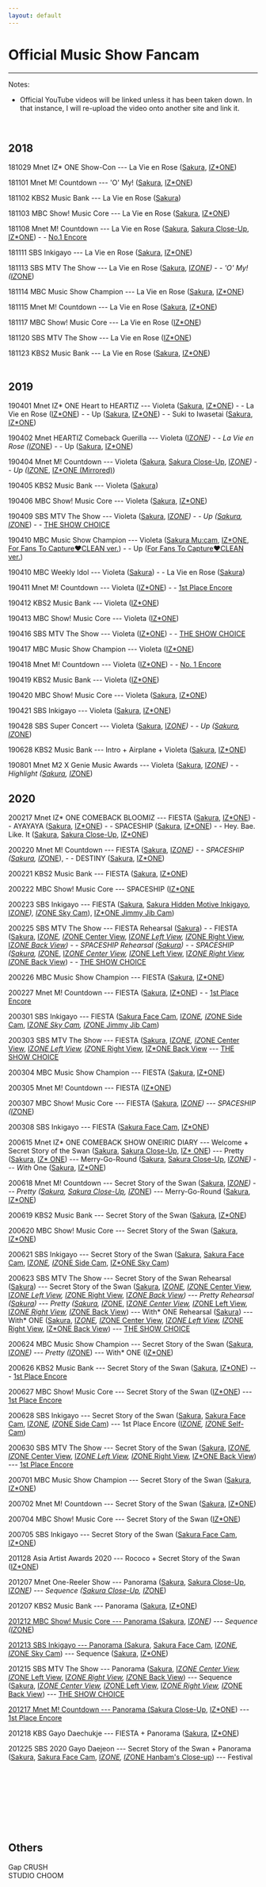 ```yaml
---
layout: default
---
```

<h1>Official Music Show Fancam</h1>
<hr>

Notes:
- Official YouTube videos will be linked unless it has been taken down. In that instance, I will re-upload the video onto another site and link it.
<br>
<h2>2018</h2>
<a href="./181029.html"></a>181029 Mnet IZ* ONE Show-Con
--- La Vie en Rose (<a target="_blank" href="https://www.youtube.com/watch?v=Y3RkiW0eWwQ">Sakura</a>, <a target="_blank" href="https://www.youtube.com/watch?v=FREqbJjxFcg">IZ*ONE</a>)<br>

<a href="./181101.html"></a>181101 Mnet M! Countdown --- 'O' My! (<a target="_blank" href="https://www.youtube.com/watch?v=T2Bvxr2OTUU">Sakura</a>, <a target="_blank" href="https://www.youtube.com/watch?v=Kd4_ReNpzAM">IZ*ONE</a>)<br>

<a href="./181102.html"></a>181102 KBS2 Music Bank --- La Vie en Rose (<a target="_blank" href="https://www.youtube.com/watch?v=Hl0cKop17fU">Sakura</a>)<br>

<a href="./181103.html"></a>181103 MBC Show! Music Core --- La Vie en Rose (<a target="_blank" href="https://www.youtube.com/watch?v=XIbrYlvCvE8">Sakura</a>, <a target="_blank" href="https://www.youtube.com/watch?v=iu5aIywieVY">IZ*ONE</a>)<br>

<a href="./181108.html"></a>181108 Mnet M! Countdown --- La Vie en Rose (<a target="_blank" href="https://www.youtube.com/watch?v=nSMt0IPwAhQ">Sakura</a>, <a target="_blank" href="https://www.youtube.com/watch?v=nSMt0IPwAhQ">Sakura Close-Up</a>, <a target="_blank" href="https://www.youtube.com/watch?v=BkV4QSpVdA8">IZ*ONE</a>) - - <a target="_blank" href="https://www.youtube.com/watch?v=2KU_P2cNAg4">No.1 Encore<br>

<a href="./181111.html"></a>181111 SBS Inkigayo --- La Vie en Rose (<a target="_blank" href="https://www.youtube.com/watch?v=GtSWXUSnI7I">Sakura</a>, <a target="_blank" href="https://www.youtube.com/watch?v=py9xIsKNvMk">IZ*ONE</a>)<br>

<a href="./181113.html"></a>181113 SBS MTV The Show --- La Vie en Rose (<a target="_blank" href="https://www.youtube.com/watch?v=VNGtyPb3hZk">Sakura</a>, <a target="_blank" href="https://www.youtube.com/watch?v=StuGoFqCrlc">IZ*ONE</a>) - - 'O' My! (<a target="_blank" href="https://www.youtube.com/watch?v=p4NaHkxPC2Y">IZ*ONE</a>)<br>

<a href="./181114.html"></a>181114 MBC Music Show Champion --- La Vie en Rose (<a target="_blank" href="https://ok.ru/video/2471667829261">Sakura</a>, <a target="_blank" href="https://ok.ru/video/2471665601037">IZ*ONE</a>)<br>

<a href="./181115.html"></a>181115 Mnet M! Countdown --- La Vie en Rose (<a target="_blank" href="https://www.youtube.com/watch?v=tnDHnbk1Pds">Sakura</a>, <a target="_blank" href="https://www.youtube.com/watch?v=eLsTlxnrr-Y">IZ*ONE</a>)<br>

<a href="./181117.html"></a>181117 MBC Show! Music Core --- La Vie en Rose (<a target="_blank" href="https://www.youtube.com/watch?v=gCrjp4QYjtc">IZ*ONE</a>)<br>

<a href="./181120.html"></a>181120 SBS MTV The Show --- La Vie en Rose (<a target="_blank" href="https://www.youtube.com/watch?v=SturSY8DmbM">IZ*ONE</a>)<br>

<a href="./181123.html"></a>181123 KBS2 Music Bank --- La Vie en Rose (<a target="_blank" href="https://www.youtube.com/watch?v=b7SUoX10EhQ">Sakura</a>, <a target="_blank" href="https://www.youtube.com/watch?v=itGJS-eaLeY">IZ*ONE</a>)<br>
<br>

<h2>2019</h2>
<a href="./190401.html"></a>190401 Mnet IZ* ONE Heart to HEARTIZ --- Violeta (<a target="_blank" href="https://www.youtube.com/watch?v=m2K26HTAi_E">Sakura</a>, <a target="_blank" href="https://www.youtube.com/watch?v=lEDQIPAg2z0">IZ*ONE</a>) - - La Vie en Rose (<a target="_blank" href="https://www.youtube.com/watch?v=-1uIAEGBfOs">IZ*ONE</a>) - - Up (<a target="_blank" href="https://www.youtube.com/watch?v=YeJ9s9Xtzug">Sakura</a>, <a target="_blank" href="https://www.youtube.com/watch?v=nR7Jn8_uLvA">IZ*ONE</a>) - - Suki to Iwasetai (<a target="_blank" href="https://www.youtube.com/watch?v=bDAoIX1nyjY">Sakura</a>, <a target="_blank" href="https://www.youtube.com/watch?v=DPQ0x91Fbx8">IZ*ONE</a>) <br>

<a href="./190402.html"></a>190402 Mnet HEARTIZ Comeback Guerilla --- Violeta (<a target="_blank" href="https://www.youtube.com/watch?v=Pyu_UbL8c2s">IZ*ONE</a>) - - La Vie en Rose (<a target="_blank" href="https://www.youtube.com/watch?v=kG8BJWqo42w">IZ*ONE</a>) - - Up (<a target="_blank" href="https://www.youtube.com/watch?v=MXqG0e6wuY4">Sakura</a>, <a target="_blank" href="https://www.youtube.com/watch?v=gZzryGc_RiE">IZ*ONE</a>)<br>

<a href="./190404.html"></a>190404 Mnet M! Countdown --- Violeta (<a target="_blank" href="https://www.youtube.com/watch?v=sDBPKy5jHRY">Sakura</a>, <a target="_blank" href="https://www.youtube.com/watch?v=W0hntlJHAXY">Sakura Close-Up</a>, <a target="_blank" href="https://www.youtube.com/watch?v=cuhbuxmNRpY">IZ*ONE</a>) - - Up (<a target="_blank" href="https://www.youtube.com/watch?v=x73DIPwineM">IZ*ONE</a>, <a target="_blank" href="https://ok.ru/video/2471827999245">IZ*ONE (Mirrored)</a>)<br>

<a href="./190405.html"></a>190405 KBS2 Music Bank --- Violeta (<a target="_blank" href="https://www.youtube.com/watch?v=KDfebdR8XyM">Sakura</a>)<br>

<a href="./190406.html"></a>190406 MBC Show! Music Core --- Violeta (<a target="_blank" href="https://www.youtube.com/watch?v=sNhpb44kKhU">Sakura</a>, <a target="_blank" href="https://www.youtube.com/watch?v=yb9aV833W64">IZ*ONE</a>)<br>

<a href="./190409.html"></a>190409 SBS MTV The Show --- Violeta (<a target="_blank" href="https://www.youtube.com/watch?v=6Sd9oOgcCas">Sakura</a>, <a target="_blank" href="https://www.youtube.com/watch?v=HDJiuSF1NWM">IZ*ONE</a>) - - Up (<a target="_blank" href="https://twitter.com/TheKpop/status/1116577017040781312">Sakura</a>, <a target="_blank" href="https://www.youtube.com/watch?v=iL5XB5jzwHY">IZ*ONE</a>) - - <a target="_blank" href="https://www.youtube.com/watch?v=DnO8b-QJa0s">THE SHOW CHOICE</a><br>

<a href="./190410.html"></a>190410 MBC Music Show Champion --- Violeta (<a target="_blank" href="https://www.youtube.com/watch?v=yHcZMCI78Q0">Sakura Mu:cam</a>, <a target="_blank" href="https://www.youtube.com/watch?v=puYU5lCRV7w">IZ*ONE</a>, <a target="_blank" href="https://www.youtube.com/watch?v=IgnnSnxAodA">For Fans To Capture♥CLEAN ver.</a>) - - Up (<a target="_blank" href="https://ok.ru/video/2485147732493">For Fans To Capture♥CLEAN ver.</a>)<br>

<a href="./190410.html"></a>190410 MBC Weekly Idol --- Violeta (<a target="_blank" href="https://ok.ru/video/2485149305357">Sakura</a>) - - La Vie en Rose (<a target="_blank" href="https://ok.ru/video/2485149436429">Sakura</a>)<br>
  
<a href="./190411.html"></a>190411 Mnet M! Countdown --- Violeta (<a target="_blank" href="https://www.youtube.com/watch?v=3Qor5B6BhcU">IZ*ONE</a>) - - <a target="_blank" href="https://www.youtube.com/watch?v=-Q4AheTV0Rg">1st Place Encore</a><br>

<a href="./190412.html"></a>190412 KBS2 Music Bank --- Violeta (<a target="_blank" href="https://www.youtube.com/watch?v=Hf2fy7TeL-g">IZ*ONE</a>)<br>

<a href="./190413.html"></a>190413 MBC Show! Music Core --- Violeta (<a target="_blank" href="https://www.youtube.com/watch?v=eTf8XLLwTz4">IZ*ONE</a>)<br>

<a href="./190416.html"></a>190416 SBS MTV The Show --- Violeta (<a target="_blank" href="https://www.youtube.com/watch?v=x2EJGte0oik">IZ*ONE</a>) - - <a target="_blank" href="https://www.youtube.com/watch?v=DDx8hg61uz0">THE SHOW CHOICE</a><br>

<a href="./190417.html"></a>190417 MBC Music Show Champion --- Violeta (<a target="_blank" href="https://www.youtube.com/watch?v=2qffU0cU1a4">IZ*ONE</a>)<br>

<a href="./190418.html"></a>190418 Mnet M! Countdown --- Violeta (<a target="_blank" href="https://www.youtube.com/watch?v=gwS9M6_m4OI">IZ*ONE</a>) - - <a target="_blank" href="https://www.youtube.com/watch?v=Eya38Y69PQY">No. 1 Encore</a><br>

<a href="./190419.html"></a>190419 KBS2 Music Bank --- Violeta (<a target="_blank" href="https://www.youtube.com/watch?v=R5R0-U844XI">IZ*ONE</a>)<br> 

<a href="./190420.html"></a>190420 MBC Show! Music Core --- Violeta (<a target="_blank" href="https://www.youtube.com/watch?v=NCcXjqtydXA">Sakura</a>, <a target="_blank" href="https://www.youtube.com/watch?v=ytsjiExWc3s">IZ*ONE</a>)<br>

<a href="./190421.html"></a>190421 SBS Inkigayo --- Violeta (<a target="_blank" href="https://www.youtube.com/watch?v=0Iqj8UxAN-M">Sakura</a>, <a target="_blank" href="https://www.youtube.com/watch?v=iynz5PsmAjU">IZ*ONE</a>)<br>

<a href="./190428.html"></a>190428 SBS Super Concert --- Violeta (<a target="_blank" href="https://www.youtube.com/watch?v=E7Hc1AYF_BQ">Sakura</a>, <a target="_blank" href="https://www.youtube.com/watch?v=JnlEZ6dHoo8">IZ*ONE</a>) - - Up (<a target="_blank" href="https://www.youtube.com/watch?v=EcmsEWMJS0g">Sakura</a>, <a target="_blank" href="https://www.youtube.com/watch?v=eorCy7WEfvw">IZ*ONE</a>)<br>

<a href="./190628.html"></a>190628 KBS2 Music Bank --- Intro + Airplane + Violeta (<a target="_blank" href="https://www.youtube.com/watch?v=evhL6ZE4Iq0">Sakura</a>, <a target="_blank" href="https://www.youtube.com/watch?v=7Crq9Gpwx8A">IZ*ONE</a>) <br>

<a href="./190801.html"></a>190801 Mnet M2 X Genie Music Awards --- Violeta (<a target="_blank" href="https://www.youtube.com/watch?v=Hpp1oMorYNI">Sakura</a>, <a target="_blank" href="https://www.youtube.com/watch?v=kvQl6alxhn4">IZ*ONE</a>) - - Highlight (<a target="_blank" href="https://www.youtube.com/watch?v=waWpOPLZPMU">Sakura</a>, <a target="_blank" href="https://www.youtube.com/watch?v=DA3PzJs697E">IZ*ONE</a>)<br>

<h2>2020</h2>
<a href="./200217.html"></a>200217 Mnet IZ* ONE COMEBACK BLOOMIZ --- FIESTA (<a target="_blank" href="https://www.youtube.com/watch?v=vpQdW_3Wfac">Sakura</a>, <a target="_blank" href="https://www.youtube.com/watch?v=XEhwvuOBlCA">IZ*ONE</a>) - - AYAYAYA (<a target="_blank" href="https://www.youtube.com/watch?v=7zYYp1aB8Iw">Sakura</a>, <a target="_blank" href="https://www.youtube.com/watch?v=Vm2qS4wrORY">IZ*ONE</a>) - - SPACESHIP (<a target="_blank" href="https://www.youtube.com/watch?v=mOrTfGtpzRc">Sakura</a>, <a target="_blank" href="https://www.youtube.com/watch?v=VoygiMvulIs">IZ*ONE</a>) - - Hey. Bae. Like. It (<a target="_blank" href="https://www.youtube.com/watch?v=H83yBPIw61k">Sakura</a>, <a target="_blank" href="https://www.youtube.com/watch?v=Qb2r9h-cDw8">Sakura Close-Up</a>, <a target="_blank" href="https://www.youtube.com/watch?v=WUs7tESQFuA">IZ*ONE</a>)<br>

<a href="./200220.html"></a>200220 Mnet M! Countdown --- FIESTA (<a target="_blank" href="https://www.youtube.com/watch?v=UETG8syaOW4">Sakura</a>, <a target="_blank" href="https://www.youtube.com/watch?v=hC_yoargvOU">IZ*ONE</a>) - - SPACESHIP (<a target="_blank" href="https://www.youtube.com/watch?v=d4tUwCZG6pA">Sakura</a>, <a target="_blank" href="https://www.youtube.com/watch?v=JG-KjvY19gY">IZ*ONE</a>), - - DESTINY (<a target="_blank" href="https://www.youtube.com/watch?v=W5O95bPP0F0">Sakura</a>, <a target="_blank" href="https://www.youtube.com/watch?v=hMCtxz_8hls">IZ*ONE</a>)<br>
  
<a href="./200221.html"></a>200221 KBS2 Music Bank --- FIESTA (<a target="_blank" href="https://www.youtube.com/watch?v=t2Jh4uY3K2w">Sakura</a>, <a target="_blank" href="https://www.youtube.com/watch?v=qNCEIGCb3yM">IZ*ONE</a>)<br>
  
<a href="./200222.html"></a>200222 MBC Show! Music Core --- SPACESHIP (<a target="_blank" href="https://www.youtube.com/watch?v=a2LTH6VZN84">IZ*ONE</a><br>
  
<a href="./200223.html"></a>200223 SBS Inkigayo --- FIESTA (<a target="_blank" href="https://www.youtube.com/watch?v=_FaaybcEPbQ">Sakura</a>, <a target="_blank" href="https://www.youtube.com/watch?v=8Mq8Q37iWZQ">Sakura Hidden Motive Inkigayo</a>, <a target="_blank" href="https://www.youtube.com/watch?v=vw3iFRxO0ZE">IZ*ONE</a>), <a target="_blank" href="https://www.youtube.com/watch?v=jVVl-rVG4Gg">IZ*ONE Sky Cam</a>), <a target="_blank" href="https://www.youtube.com/watch?v=7uKgDG_WaEs">IZ*ONE Jimmy Jib Cam</a>) <br>
  
<a href="./200225.html"></a>200225 SBS MTV The Show --- FIESTA Rehearsal (<a target="_blank" href="https://ok.ru/video/3343499725325">Sakura</a>) - - FIESTA (<a target="_blank" href="https://ok.ru/video/3343535245837">Sakura</a>, <a target="_blank" href="https://www.youtube.com/watch?v=C7FHQc3tUbI">IZ*ONE</a>, <a target="_blank" href="https://ok.ru/video/3343532296717">IZ*ONE Center View</a>, <a target="_blank" href="https://ok.ru/video/3343532100109">IZ*ONE Left View</a>, <a target="_blank" href="https://ok.ru/video/3343532231181">IZ*ONE Right View</a>, <a target="_blank" href="https://ok.ru/video/3343532165645">IZ*ONE Back View</a>) - - SPACESHIP Rehearsal (<a target="_blank" href="https://ok.ru/video/3343505885709">Sakura</a>) - - SPACESHIP (<a target="_blank" href="https://ok.ru/video/3343534983693">Sakura</a>, <a target="_blank" href="https://www.youtube.com/watch?v=-ihMa2_WKW4">IZ*ONE</a>, <a target="_blank" href="https://ok.ru/video/3343532755469">IZ*ONE Center View</a>, <a target="_blank" href="https://ok.ru/video/3343532886541">IZ*ONE Left View</a>, <a target="_blank" href="https://ok.ru/video/3343532821005">IZ*ONE Right View</a>, <a target="_blank" href="https://ok.ru/video/3343532952077">IZ*ONE Back View</a>) - - <a target="_blank" href="https://www.youtube.com/watch?v=dRjPhhjJHo4">THE SHOW CHOICE</a><br>
  
<a href="./200226.html"></a>200226 MBC Music Show Champion --- FIESTA (<a target="_blank" href="https://www.youtube.com/watch?v=NAvSwDBqPWo">Sakura</a>, <a target="_blank" href="https://www.youtube.com/watch?v=7Nj-hf-L6ug">IZ*ONE</a>)<br>
  
<a href="./200227.html"></a>200227 Mnet M! Countdown --- FIESTA (<a target="_blank" href="https://www.youtube.com/watch?v=vvwR1KinlHE">Sakura</a>, <a target="_blank" href="https://www.youtube.com/watch?v=zwHfn2ULgIA">IZ*ONE</a>) - - <a target="_blank" href="https://www.youtube.com/watch?v=Zgowsl45oDI">1st Place Encore</a><br>
  
<a href="./200301.html"></a>200301 SBS Inkigayo --- FIESTA (<a target="_blank" href="https://www.youtube.com/watch?v=fZ4reyA5PS8">Sakura Face Cam</a>, <a target="_blank" href="https://www.youtube.com/watch?v=0z-WHyT_tXU">IZ*ONE</a>, <a target="_blank" href="https://www.youtube.com/watch?v=t9zhDs2Yomo">IZ*ONE Side Cam</a>, <a target="_blank" href="https://www.youtube.com/watch?v=LZVZNPiX8C8">IZ*ONE Sky Cam</a>, <a target="_blank" href="https://www.youtube.com/watch?v=wyuPG4JDKB4">IZ*ONE Jimmy Jib Cam</a>) <br>
  
<a href="./200303.html"></a>200303 SBS MTV The Show --- FIESTA (<a target="_blank" href="https://ok.ru/video/3343530985997">Sakura</a>, <a target="_blank" href="https://www.youtube.com/watch?v=4nPG54QFP1U">IZ*ONE</a>, <a target="_blank" href="https://ok.ru/video/3343531313677">IZ*ONE Center View</a>, <a target="_blank" href="https://ok.ru/video/3343531444749">IZ*ONE Left View</a>, <a target="_blank" href="https://ok.ru/video/3343531379213">IZ*ONE Right View</a>, <a target="_blank" href="https://ok.ru/video/3343531248141">IZ*ONE Back View</a> --- <a target="_blank" href="https://www.youtube.com/watch?v=JLu0bmk2Brk">THE SHOW CHOICE</a><br>
  
<a href="./200304.html"></a>200304 MBC Music Show Champion --- FIESTA (<a target="_blank" href="https://www.youtube.com/watch?v=ugsOn3T5RDs">Sakura</a>, <a target="_blank" href="https://www.youtube.com/watch?v=rS9i2RmNrec">IZ*ONE</a>)<br>
  
<a href="./200305.html"></a>200305 Mnet M! Countdown --- FIESTA (<a target="_blank" href="https://www.youtube.com/watch?v=ELU_YLPDCY8">IZ*ONE</a>)<br>
  
<a href="./200307.html"></a>200307 MBC Show! Music Core --- FIESTA (<a target="_blank" href="https://www.youtube.com/watch?v=yR9d4HLyebU">Sakura</a>, <a target="_blank" href="https://www.youtube.com/watch?v=FLUcocSIxCk">IZ*ONE</a>) --- SPACESHIP (<a target="_blank" href="https://www.youtube.com/watch?v=9hSXV4fNdYY">IZ*ONE</a>)<br>
  
<a href="./200308.html"></a>200308 SBS Inkigayo --- FIESTA (<a target="_blank" href="https://www.youtube.com/watch?v=hp6uq7N-_cc">Sakura Face Cam</a>, <a target="_blank" href="https://www.youtube.com/watch?v=g-CANwH3i4o">IZ*ONE</a>) <br>
  
<a href="./200615.html"></a>200615 Mnet IZ* ONE COMEBACK SHOW ONEIRIC DIARY --- Welcome + Secret Story of the Swan (<a target="_blank" href="https://www.youtube.com/watch?v=nItEIw2F0dI">Sakura</a>, <a target="_blank" href="https://www.youtube.com/watch?v=J19LItApO7s">Sakura Close-Up</a>, <a target="_blank" href="https://www.youtube.com/watch?v=A_ZDsM8QtOc">IZ* ONE</a>) --- Pretty (<a target="_blank" href="https://www.youtube.com/watch?v=WkB-SrmDPsM">Sakura</a>, <a target="_blank" href="https://www.youtube.com/watch?v=f1dCUGTaSSA">IZ* ONE</a>) --- Merry-Go-Round (<a target="_blank" href="https://www.youtube.com/watch?v=oQQ6aQVxqIo">Sakura</a>, <a target="_blank" href="https://www.youtube.com/watch?v=74r9rGOhHUU">Sakura Close-Up</a>, <a target="_blank" href="https://www.youtube.com/watch?v=C1dCbs58j0k">IZ*ONE</a>) --- With* One (<a target="_blank" href="https://www.youtube.com/watch?v=NWF84Jv3qxk">Sakura</a>, <a target="_blank" href="https://www.youtube.com/watch?v=CKVOGsgRldc">IZ*ONE</a>)<br>
  
<a href="./200618.html"></a>200618 Mnet M! Countdown --- Secret Story of the Swan (<a target="_blank" href="https://www.youtube.com/watch?v=HzQr6aEGJGg">Sakura</a>, <a target="_blank" href="https://www.youtube.com/watch?v=sg_VGJC1avc">IZ*ONE</a>) --- Pretty (<a target="_blank" href="https://www.youtube.com/watch?v=-VUYpuBKWFM">Sakura</a>, <a target="_blank" href="https://www.youtube.com/watch?v=ITMDEx5yxvg">Sakura Close-Up</a>, <a target="_blank" href="https://www.youtube.com/watch?v=KvCaLa8Ef-w">IZ*ONE</a>) --- Merry-Go-Round (<a target="_blank" href="https://www.youtube.com/watch?v=eKjN-hfgZyk">Sakura</a>, <a target="_blank" href="https://www.youtube.com/watch?v=SYOaZPVEA9M">IZ*ONE</a>)<br>
  
<a href="./200619.html"></a>200619 KBS2 Music Bank --- Secret Story of the Swan (<a target="_blank" href="https://www.youtube.com/watch?v=vOUypc8iWKM">Sakura</a>, <a target="_blank" href="https://www.youtube.com/watch?v=uxMY4izvi6s">IZ*ONE</a>)<br>
  
<a href="./200620.html"></a>200620 MBC Show! Music Core --- Secret Story of the Swan (<a target="_blank" href="https://www.youtube.com/watch?v=s_5lzlnPDiw">Sakura</a>, <a target="_blank" href="https://www.youtube.com/watch?v=b1GMc5ET84U">IZ*ONE</a>)<br>
  
<a href="./200621.html"></a>200621 SBS Inkigayo --- Secret Story of the Swan (<a target="_blank" href="https://www.youtube.com/watch?v=HNkaeXy9Vsc">Sakura</a>, <a target="_blank" href="https://www.youtube.com/watch?v=0HCGNpP9BfM">Sakura Face Cam</a>, <a target="_blank" href="https://www.youtube.com/watch?v=XzTneHg1M0o">IZ*ONE</a>, <a target="_blank" href="https://www.youtube.com/watch?v=dwmym3D8Ea4">IZ*ONE Side Cam</a>, <a target="_blank" href="https://www.youtube.com/watch?v=N1ZWJNmsA8Q">IZ*ONE Sky Cam</a>)<br>
  
<a href="./200623.html"></a>200623 SBS MTV The Show --- Secret Story of the Swan Rehearsal (<a target="_blank" href="https://ok.ru/video/3343658453517">Sakura</a>) --- Secret Story of the Swan (<a target="_blank" href="https://ok.ru/video/3343659895309">Sakura</a>, <a target="_blank" href="https://www.youtube.com/watch?v=X-WW-Vyg5o8">IZ*ONE</a>, <a target="_blank" href="https://ok.ru/video/3343654390285">IZ*ONE Center View</a>, <a target="_blank" href="https://ok.ru/video/3343654521357">IZ*ONE Left View</a>, <a target="_blank" href="https://ok.ru/video/3343654324749">IZ*ONE Right View</a>, <a target="_blank" href="https://ok.ru/video/3343654586893">IZ*ONE Back View</a>) --- Pretty Rehearsal (<a target="_blank" href="https://ok.ru/video/3343662975501">Sakura</a>) --- Pretty (<a target="_blank" href="https://ok.ru/video/3343663565325">Sakura</a>, <a target="_blank" href="https://www.youtube.com/watch?v=8ZEzR7So7JM">IZ*ONE</a>, <a target="_blank" href="https://ok.ru/video/3343663827469">IZ*ONE Center View</a>, <a target="_blank" href="https://ok.ru/video/3343663761933">IZ*ONE Left View</a>, <a target="_blank" href="https://ok.ru/video/3343663630861">IZ*ONE Right View</a>, <a target="_blank" href="https://ok.ru/video/3343663696397">IZ*ONE Back View</a>) --- With* ONE Rehearsal (<a target="_blank" href="https://ok.ru/video/3343682832909">Sakura</a>) --- With* ONE (<a target="_blank" href="https://ok.ru/video/3343683029517">Sakura</a>, <a target="_blank" href="https://www.youtube.com/watch?v=26An1Pc3uOU">IZ*ONE</a>, <a target="_blank" href="https://ok.ru/video/3343683226125">IZ*ONE Center View</a>, <a target="_blank" href="https://ok.ru/video/3343683291661">IZ*ONE Left View</a>, <a target="_blank" href="https://ok.ru/video/3343683160589">IZ*ONE Right View</a>, <a target="_blank" href="https://ok.ru/video/3343683095053">IZ*ONE Back View</a>) --- <a target="_blank" href="https://www.youtube.com/watch?v=Q6TQik2ewgM">THE SHOW CHOICE</a><br>
  
<a href="./200624.html"></a>200624 MBC Music Show Champion --- Secret Story of the Swan (<a target="_blank" href="https://www.youtube.com/watch?v=wmLlE5xAeDE">Sakura</a>, <a target="_blank" href="https://www.youtube.com/watch?v=lwECLMYGh34">IZ*ONE</a>) --- Pretty (<a target="_blank" href="https://www.youtube.com/watch?v=ZHYN8yQw4_c">IZ*ONE</a>) --- With* ONE (<a target="_blank" href="https://www.youtube.com/watch?v=0_Zk-JV4N50">IZ*ONE</a>)<br>
  
<a href="./200626.html"></a>200626 KBS2 Music Bank --- Secret Story of the Swan (<a target="_blank" href="https://www.youtube.com/watch?v=Ks6GkAtxHes">Sakura</a>, <a target="_blank" href="https://www.youtube.com/watch?v=eisUKGNzIO0">IZ*ONE</a>) --- <a target="_blank" href="https://www.youtube.com/watch?v=ia6zmUhPO_Q">1st Place Encore</a><br>
  
<a href="./200627.html"></a>200627 MBC Show! Music Core --- Secret Story of the Swan (<a target="_blank" href="https://www.youtube.com/watch?v=ne5heyNQodE">IZ*ONE</a>) --- <a target="_blank" href="https://www.youtube.com/watch?v=bjPVEWoGf0I">1st Place Encore</a><br>
  
<a href="./200628.html"></a>200628 SBS Inkigayo --- Secret Story of the Swan (<a target="_blank" href="https://www.youtube.com/watch?v=yrDbj4eJ9-k">Sakura</a>, <a target="_blank" href="https://www.youtube.com/watch?v=feuuEB2tXzg">Sakura Face Cam</a>, <a target="_blank" href="https://www.youtube.com/watch?v=IHZLHyq-QCU">IZ*ONE</a>, <a target="_blank" href="https://www.youtube.com/watch?v=rb2uuKI8ndA">IZ*ONE Side Cam</a>) --- 1st Place Encore (<a target="_blank" href="https://www.youtube.com/watch?v=bXKkOUtvaw8">IZ*ONE</a>, <a target="_blank" href="https://www.youtube.com/watch?v=n-m9apdZfqk">IZ*ONE Self-Cam</a>)<br>
  
<a href="./200630.html"></a>200630 SBS MTV The Show --- Secret Story of the Swan (<a target="_blank" href="https://ok.ru/video/3343708326413">Sakura</a>, <a target="_blank" href="https://www.youtube.com/watch?v=S62LeaSBgj0">IZ*ONE</a>, <a target="_blank" href="https://ok.ru/video/3343708523021">IZ*ONE Center View</a>, <a target="_blank" href="https://ok.ru/video/3343708457485">IZ*ONE Left View</a>, <a target="_blank" href="https://ok.ru/video/3343708588557">IZ*ONE Right View</a>, <a target="_blank" href="https://ok.ru/video/3343708391949">IZ*ONE Back View</a>) --- <a target="_blank" href="https://www.youtube.com/watch?v=cFLuauhYEWc">1st Place Encore</a><br>
  
<a href="./200701.html"></a>200701 MBC Music Show Champion --- Secret Story of the Swan (<a target="_blank" href="https://www.youtube.com/watch?v=nc3LF19q2aA">Sakura</a>, <a target="_blank" href="https://www.youtube.com/watch?v=CKnc1gB-FzI">IZ*ONE</a>)<br>
  
<a href="./200702.html"></a>200702 Mnet M! Countdown --- Secret Story of the Swan (<a target="_blank" href="https://www.youtube.com/watch?v=5HPgVxARBrI">Sakura</a>, <a target="_blank" href="https://www.youtube.com/watch?v=biWDo9wt21o">IZ*ONE</a>)<br>
  
<a href="./200704.html"></a>200704 MBC Show! Music Core --- Secret Story of the Swan (<a target="_blank" href="https://www.youtube.com/watch?v=YUkVzndBM6k">IZ*ONE</a>)<br>
  
<a href="./200705.html"></a>200705 SBS Inkigayo --- Secret Story of the Swan (<a target="_blank" href="https://www.youtube.com/watch?v=QsAs9QB2ZYs">Sakura Face Cam</a>, <a target="_blank" href="https://www.youtube.com/watch?v=5-jmVTpAyDM">IZ*ONE</a>)<br>
  
<a href="./201128.html"></a>201128 Asia Artist Awards 2020 --- Rococo + Secret Story of the Swan (<a target="_blank" href="https://www.youtube.com/watch?v=S-y5ASKe09M">IZ*ONE</a>)<br>
  
<a href="./201207.html"></a>201207 Mnet One-Reeler Show --- Panorama (<a target="_blank" href="https://www.youtube.com/watch?v=7hDDBy58kGQ">Sakura</a>, <a target="_blank" href="https://www.youtube.com/watch?v=9O6NM2b1lBc">Sakura Close-Up</a>, <a target="_blank" href="https://www.youtube.com/watch?v=7UJELUi1MVI">IZ*ONE</a>) --- Sequence (<a target="_blank" href="https://www.youtube.com/watch?v=CFXWBQW2cQM">Sakura Close-Up</a>, <a target="_blank" href="https://www.youtube.com/watch?v=hBlLaEt1VjI">IZ*ONE</a>)<br>
  
<a href="./201211.html"></a>201207 KBS2 Music Bank --- Panorama (<a target="_blank" href="https://www.youtube.com/watch?v=dZvgzGZ_AJE">Sakura</a>, <a target="_blank" href="https://www.youtube.com/watch?v=hAgn6Rin_vA">IZ*ONE</a>)<br>
  
<a href="./201212.html">201212 MBC Show! Music Core --- Panorama (<a target="_blank" href="https://www.youtube.com/watch?v=ORKUzpOvqG0">Sakura</a>, <a target="_blank" href="https://www.youtube.com/watch?v=Nxc09HzFKu8">IZ*ONE</a>)</a> --- Sequence (<a target="_blank" href="https://www.youtube.com/watch?v=sx8Zahxd7r8">IZ*ONE</a>)<br>
  
<a href="./201213.html">201213 SBS Inkigayo --- Panorama (<a target="_blank" href="https://www.youtube.com/watch?v=F9a8AIgdj2o">Sakura</a>, <a target="_blank" href="https://www.youtube.com/watch?v=QnpspHH1lL0">Sakura Face Cam</a>, <a target="_blank" href="https://www.youtube.com/watch?v=IL4OJuvxwDo">IZ*ONE</a>, <a target="_blank" href="https://www.youtube.com/watch?v=I2FKxGL4klE">IZ*ONE Sky Cam</a>) --- Sequence (<a target="_blank" href="https://www.youtube.com/watch?v=occNVeRPVVQ">Sakura</a>, <a target="_blank" href="https://www.youtube.com/watch?v=PBYwbh6x9Uk">IZ*ONE</a>)<br>
  
<a href="./201215.html"></a>201215 SBS MTV The Show --- Panorama (<a target="_blank" href="https://ok.ru/video/3343751973389">Sakura</a>, <a target="_blank" href="https://ok.ru/video/3343752038925">IZ*ONE Center View</a>, <a target="_blank" href="https://ok.ru/video/3343751907853">IZ*ONE Left View</a>, <a target="_blank" href="https://ok.ru/video/3343751776781">IZ*ONE Right View</a>, <a target="_blank" href="https://ok.ru/video/3343751842317">IZ*ONE Back View</a>) --- Sequence (<a target="_blank" href="https://ok.ru/video/3343756560909">Sakura</a>, <a target="_blank" href="https://ok.ru/video/3343756626445">IZ*ONE Center View</a>, <a target="_blank" href="https://ok.ru/video/3343756823053">IZ*ONE Left View</a>, <a target="_blank" href="https://ok.ru/video/3343756691981">IZ*ONE Right View</a>, <a target="_blank" href="https://ok.ru/video/3343756757517">IZ*ONE Back View</a>) --- <a target="_blank" href="https://www.youtube.com/watch?v=9lmNYDkmEiQ">THE SHOW CHOICE</a><br>
  
<a href="./201217.html">201217 Mnet M! Countdown --- Panorama (<a target="_blank" href="https://www.youtube.com/watch?v=KHouvKWwYWc">Sakura Close-Up</a>, <a target="_blank" href="https://www.youtube.com/watch?v=hjlyaPid_2I">IZ*ONE</a>) --- <a target="_blank" href="https://www.youtube.com/watch?v=H9eo3PXmHLg">1st Place Encore</a><br>
  
<a href="./201218.html"></a>201218 KBS Gayo Daechukje --- FIESTA + Panorama (<a target="_blank" href="https://www.youtube.com/watch?v=0YNHrN-u2gI">Sakura</a>, <a target="_blank" href="https://www.youtube.com/watch?v=uwvua_pZRbU">IZ*ONE</a>)<br>
  
<a href="./201225.html"></a>201225 SBS 2020 Gayo Daejeon --- Secret Story of the Swan + Panorama (<a target="_blank" href="https://www.youtube.com/watch?v=ObUvaqNnIk0">Sakura</a>, <a target="_blank" href="https://www.youtube.com/watch?v=m38KwVUQRfU">Sakura Face Cam</a>, <a target="_blank" href="https://www.youtube.com/watch?v=MVD97yoljcw">IZ*ONE</a>, <a target="_blank" href="https://www.youtube.com/watch?v=wVYkQp9VaXo">IZ*ONE Hanbam's Close-up</a>) --- Festival<br>
  
<a href="./20.html"></a><br>
<a href="./20.html"></a><br>
<a href="./20.html"></a><br>
<a href="./20.html"></a><br>
<a href="./20.html"></a><br>
<a href="./20.html"></a><br>
<a href="./20.html"></a><br>

<h2>Others</h2>
<a href="./gap crush.html"></a>Gap CRUSH<br>
<a href="./studio choom.html"></a>STUDIO CHOOM<br>
<a href="./20.html"></a><br>
<a href="./20.html"></a><br>
